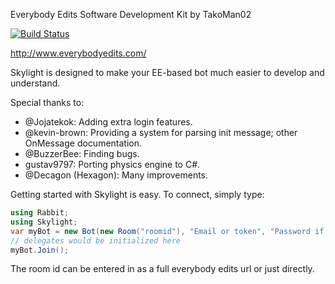 Everybody Edits Software Development Kit by TakoMan02<br>

[![Build Status](https://travis-ci.org/Decagon/Skylight.svg?branch=master)](https://travis-ci.org/Decagon/Skylight)

http://www.everybodyedits.com/</br>

Skylight is designed to make your EE-based bot much easier to develop and understand.<br>

Special thanks to:<br>
<ul>
<li>@Jojatekok: Adding extra login features.</li>
<li>@kevin-brown: Providing a system for parsing init message; other OnMessage documentation.</li>
<li>@BuzzerBee: Finding bugs.</li>
<li>gustav9797: Porting physics engine to C#.</li>
<li>@Decagon (Hexagon): Many improvements.</li>
</ul>


Getting started with Skylight is easy. To connect, simply type:
```csharp
using Rabbit;
using Skylight;
var myBot = new Bot(new Room("roomid"), "Email or token", "Password if applicable");
// delegates would be initialized here
myBot.Join();
```

The room id can be entered in as a full everybody edits url or just directly.
